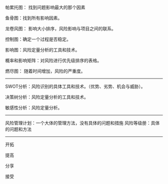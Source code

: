 
帕累托图： 找到问题影响最大的那个因素

鱼骨图：找到所有影响因素。

龙卷风图： 影响大小排序，风险影响与项目之间的联系。

控制图：确定一个过程是否稳定。

影响图：风险定量分析的工具和技术。

概率和影响矩阵：对风险进行优先级排序的表格。

燃尽图： 随着时间增加，风险的严重度。

---

SWOT分析：风险识别的具体工具和技术。（优势、劣势、机会与威胁）。

决策树分析：风险定量分析的工具和技术。

敏感性分析：风险定量分析。

---

风险管理计划：一个大体的管理方法，没有具体的问题和措施
风险等级册：具体的问题和方法

---

开拓

提高

分享

接受